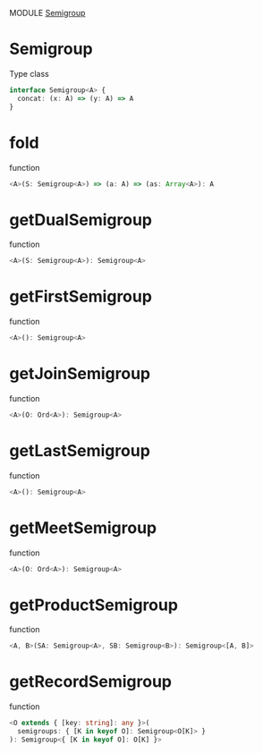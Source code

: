 MODULE [Semigroup](https://github.com/gcanti/fp-ts/blob/master/src/Semigroup.ts)
# Semigroup
Type class
```ts
interface Semigroup<A> {
  concat: (x: A) => (y: A) => A
}
```
# fold
function
```ts
<A>(S: Semigroup<A>) => (a: A) => (as: Array<A>): A
```

# getDualSemigroup
function
```ts
<A>(S: Semigroup<A>): Semigroup<A>
```

# getFirstSemigroup
function
```ts
<A>(): Semigroup<A>
```

# getJoinSemigroup
function
```ts
<A>(O: Ord<A>): Semigroup<A>
```

# getLastSemigroup
function
```ts
<A>(): Semigroup<A>
```

# getMeetSemigroup
function
```ts
<A>(O: Ord<A>): Semigroup<A>
```

# getProductSemigroup
function
```ts
<A, B>(SA: Semigroup<A>, SB: Semigroup<B>): Semigroup<[A, B]>
```

# getRecordSemigroup
function
```ts
<O extends { [key: string]: any }>(
  semigroups: { [K in keyof O]: Semigroup<O[K]> }
): Semigroup<{ [K in keyof O]: O[K] }>
```